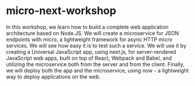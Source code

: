 # micro-next-workshop

In this workshop, we learn how to build a complete web application architecture based on Node.JS. We will create a microservice for JSON endpoints with micro, a lightweight framework for async HTTP micro services. We will see how easy it is to test such a service. We will use it by creating a Universal JavaScript app, using next.js, for server-rendered JavaScript web apps, built on top of React, Webpack and Babel, and utilizing the microservice both from the server and from the client. Finally, we will deploy both the app and the microservice, using now - a lightweight way to deploy applications on the web.
